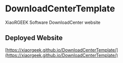 <!--
 * @Author: Ceoifung
 * @Date: 2023-05-11 14:04:14
 * @LastEditors: Ceoifung
 * @LastEditTime: 2023-05-26 14:37:15
 * @Description: XiaoRGEEK All Rights Reserved. Copyright © 2023
-->
# DownloadCenterTemplate
XiaoRGEEK Software DownloadCenter website

## Deployed Website
[https://xiaorgeek.github.io/DownloadCenterTemplate/](https://xiaorgeek.github.io/DownloadCenterTemplate/)
